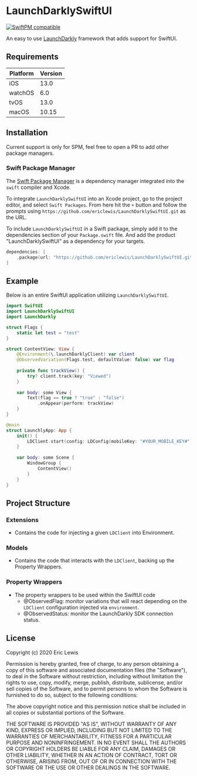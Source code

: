 # LaunchDarklySwiftUI

[![SwiftPM compatible](https://img.shields.io/badge/SwiftPM-compatible-informational)](#swift-package-manager)

An easy to use [LaunchDarkly](https://launchdarkly.com) framework that adds support for SwiftUI.

## Requirements

| Platform | Version |
| -------- | ------- |
| iOS      | 13.0    |
| watchOS  | 6.0     |
| tvOS     | 13.0    |
| macOS    | 10.15   |

## Installation

Current support is only for SPM, feel free to open a PR to add other package managers.

### Swift Package Manager

The [Swift Package Manager](https://swift.org/package-manager/) is a dependency manager integrated into the `swift` compiler and Xcode.

To integrate `LaunchDarklySwiftUI` into an Xcode project, go to the project editor, and select `Swift Packages`. From here hit the `+` button and follow the prompts using  `https://github.com/ericlewis/LaunchDarklySwiftUI.git` as the URL.

To include `LaunchDarklySwiftUI` in a Swift package, simply add it to the dependencies section of your `Package.swift` file. And add the product "LaunchDarklySwiftUI" as a dependency for your targets.

```swift
dependencies: [
    .package(url: "https://github.com/ericlewis/LaunchDarklySwiftUI.git", .upToNextMinor(from: "1.0.1"))
]
```

## Example

Below is an entire SwiftUI application utilizing `LaunchDarklySwiftUI`.

```swift
import SwiftUI
import LaunchDarklySwiftUI
import LaunchDarkly

struct Flags {
    static let test = "test"
}

struct ContentView: View {
    @Environment(\.launchDarklyClient) var client
    @ObservedVariation(Flags.test, defaultValue: false) var flag
    
    private func trackView() {
        try? client.track(key: "Viewed")
    }
    
    var body: some View {
        Text(flag == true ? "true" : "false")
            .onAppear(perform: trackView)
    }
}

@main
struct LaunchlyApp: App {
    init() {
        LDClient.start(config: LDConfig(mobileKey: "#YOUR_MOBILE_KEY#"))
    }
    
    var body: some Scene {
        WindowGroup {
            ContentView()
        }
    }
}
```

## Project Structure

### Extensions
- Contains the code for injecting a given `LDClient` into Environment.

### Models
- Contains the code that interacts with the `LDClient`, backing up the Property Wrappers.

### Property Wrappers
- The property wrappers to be used within the SwiftUI code
    - @ObservedFlag: monitor variations that will react depending on the `LDClient` configuration injected via `environment`.
    - @ObservedStatus: monitor the LaunchDarkly SDK connection status. 
    
## License
Copyright (c) 2020 Eric Lewis

Permission is hereby granted, free of charge, to any person obtaining a copy
of this software and associated documentation files (the "Software"), to deal
in the Software without restriction, including without limitation the rights
to use, copy, modify, merge, publish, distribute, sublicense, and/or sell
copies of the Software, and to permit persons to whom the Software is
furnished to do so, subject to the following conditions:

The above copyright notice and this permission notice shall be included in all
copies or substantial portions of the Software.

THE SOFTWARE IS PROVIDED "AS IS", WITHOUT WARRANTY OF ANY KIND, EXPRESS OR
IMPLIED, INCLUDING BUT NOT LIMITED TO THE WARRANTIES OF MERCHANTABILITY,
FITNESS FOR A PARTICULAR PURPOSE AND NONINFRINGEMENT. IN NO EVENT SHALL THE
AUTHORS OR COPYRIGHT HOLDERS BE LIABLE FOR ANY CLAIM, DAMAGES OR OTHER
LIABILITY, WHETHER IN AN ACTION OF CONTRACT, TORT OR OTHERWISE, ARISING FROM,
OUT OF OR IN CONNECTION WITH THE SOFTWARE OR THE USE OR OTHER DEALINGS IN THE
SOFTWARE.
